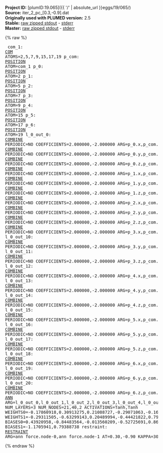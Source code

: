 **Project ID:** [plumID:19.065]({{ '/' | absolute_url }}eggs/19/065/)  
**Source:** iter_2_pc_[0.3,-0.9].dat  
**Originally used with PLUMED version:** 2.5  
**Stable:** [raw zipped stdout](iter_2_pc_[0.3,-0.9].dat.plumed.stdout.txt.zip) - [stderr](iter_2_pc_[0.3,-0.9].dat.plumed.stderr)  
**Master:** [raw zipped stdout](iter_2_pc_[0.3,-0.9].dat.plumed_master.stdout.txt.zip) - [stderr](iter_2_pc_[0.3,-0.9].dat.plumed_master.stderr)  

{% raw %}<pre>
com_1: <a href="https://plumed.github.io/doc-master/user-doc/html/_c_o_m.html">COM</a> ATOMS=2,5,7,9,15,17,19
p_com: <a href="https://plumed.github.io/doc-master/user-doc/html/_p_o_s_i_t_i_o_n.html">POSITION</a> ATOM=com_1
p_0: <a href="https://plumed.github.io/doc-master/user-doc/html/_p_o_s_i_t_i_o_n.html">POSITION</a> ATOM=2
p_1: <a href="https://plumed.github.io/doc-master/user-doc/html/_p_o_s_i_t_i_o_n.html">POSITION</a> ATOM=5
p_2: <a href="https://plumed.github.io/doc-master/user-doc/html/_p_o_s_i_t_i_o_n.html">POSITION</a> ATOM=7
p_3: <a href="https://plumed.github.io/doc-master/user-doc/html/_p_o_s_i_t_i_o_n.html">POSITION</a> ATOM=9
p_4: <a href="https://plumed.github.io/doc-master/user-doc/html/_p_o_s_i_t_i_o_n.html">POSITION</a> ATOM=15
p_5: <a href="https://plumed.github.io/doc-master/user-doc/html/_p_o_s_i_t_i_o_n.html">POSITION</a> ATOM=17
p_6: <a href="https://plumed.github.io/doc-master/user-doc/html/_p_o_s_i_t_i_o_n.html">POSITION</a> ATOM=19
l_0_out_0: <a href="https://plumed.github.io/doc-master/user-doc/html/_c_o_m_b_i_n_e.html">COMBINE</a> PERIODIC=NO COEFFICIENTS=2.000000,-2.000000 ARG=p_0.x,p_com.x
l_0_out_1: <a href="https://plumed.github.io/doc-master/user-doc/html/_c_o_m_b_i_n_e.html">COMBINE</a> PERIODIC=NO COEFFICIENTS=2.000000,-2.000000 ARG=p_0.y,p_com.y
l_0_out_2: <a href="https://plumed.github.io/doc-master/user-doc/html/_c_o_m_b_i_n_e.html">COMBINE</a> PERIODIC=NO COEFFICIENTS=2.000000,-2.000000 ARG=p_0.z,p_com.z
l_0_out_3: <a href="https://plumed.github.io/doc-master/user-doc/html/_c_o_m_b_i_n_e.html">COMBINE</a> PERIODIC=NO COEFFICIENTS=2.000000,-2.000000 ARG=p_1.x,p_com.x
l_0_out_4: <a href="https://plumed.github.io/doc-master/user-doc/html/_c_o_m_b_i_n_e.html">COMBINE</a> PERIODIC=NO COEFFICIENTS=2.000000,-2.000000 ARG=p_1.y,p_com.y
l_0_out_5: <a href="https://plumed.github.io/doc-master/user-doc/html/_c_o_m_b_i_n_e.html">COMBINE</a> PERIODIC=NO COEFFICIENTS=2.000000,-2.000000 ARG=p_1.z,p_com.z
l_0_out_6: <a href="https://plumed.github.io/doc-master/user-doc/html/_c_o_m_b_i_n_e.html">COMBINE</a> PERIODIC=NO COEFFICIENTS=2.000000,-2.000000 ARG=p_2.x,p_com.x
l_0_out_7: <a href="https://plumed.github.io/doc-master/user-doc/html/_c_o_m_b_i_n_e.html">COMBINE</a> PERIODIC=NO COEFFICIENTS=2.000000,-2.000000 ARG=p_2.y,p_com.y
l_0_out_8: <a href="https://plumed.github.io/doc-master/user-doc/html/_c_o_m_b_i_n_e.html">COMBINE</a> PERIODIC=NO COEFFICIENTS=2.000000,-2.000000 ARG=p_2.z,p_com.z
l_0_out_9: <a href="https://plumed.github.io/doc-master/user-doc/html/_c_o_m_b_i_n_e.html">COMBINE</a> PERIODIC=NO COEFFICIENTS=2.000000,-2.000000 ARG=p_3.x,p_com.x
l_0_out_10: <a href="https://plumed.github.io/doc-master/user-doc/html/_c_o_m_b_i_n_e.html">COMBINE</a> PERIODIC=NO COEFFICIENTS=2.000000,-2.000000 ARG=p_3.y,p_com.y
l_0_out_11: <a href="https://plumed.github.io/doc-master/user-doc/html/_c_o_m_b_i_n_e.html">COMBINE</a> PERIODIC=NO COEFFICIENTS=2.000000,-2.000000 ARG=p_3.z,p_com.z
l_0_out_12: <a href="https://plumed.github.io/doc-master/user-doc/html/_c_o_m_b_i_n_e.html">COMBINE</a> PERIODIC=NO COEFFICIENTS=2.000000,-2.000000 ARG=p_4.x,p_com.x
l_0_out_13: <a href="https://plumed.github.io/doc-master/user-doc/html/_c_o_m_b_i_n_e.html">COMBINE</a> PERIODIC=NO COEFFICIENTS=2.000000,-2.000000 ARG=p_4.y,p_com.y
l_0_out_14: <a href="https://plumed.github.io/doc-master/user-doc/html/_c_o_m_b_i_n_e.html">COMBINE</a> PERIODIC=NO COEFFICIENTS=2.000000,-2.000000 ARG=p_4.z,p_com.z
l_0_out_15: <a href="https://plumed.github.io/doc-master/user-doc/html/_c_o_m_b_i_n_e.html">COMBINE</a> PERIODIC=NO COEFFICIENTS=2.000000,-2.000000 ARG=p_5.x,p_com.x
l_0_out_16: <a href="https://plumed.github.io/doc-master/user-doc/html/_c_o_m_b_i_n_e.html">COMBINE</a> PERIODIC=NO COEFFICIENTS=2.000000,-2.000000 ARG=p_5.y,p_com.y
l_0_out_17: <a href="https://plumed.github.io/doc-master/user-doc/html/_c_o_m_b_i_n_e.html">COMBINE</a> PERIODIC=NO COEFFICIENTS=2.000000,-2.000000 ARG=p_5.z,p_com.z
l_0_out_18: <a href="https://plumed.github.io/doc-master/user-doc/html/_c_o_m_b_i_n_e.html">COMBINE</a> PERIODIC=NO COEFFICIENTS=2.000000,-2.000000 ARG=p_6.x,p_com.x
l_0_out_19: <a href="https://plumed.github.io/doc-master/user-doc/html/_c_o_m_b_i_n_e.html">COMBINE</a> PERIODIC=NO COEFFICIENTS=2.000000,-2.000000 ARG=p_6.y,p_com.y
l_0_out_20: <a href="https://plumed.github.io/doc-master/user-doc/html/_c_o_m_b_i_n_e.html">COMBINE</a> PERIODIC=NO COEFFICIENTS=2.000000,-2.000000 ARG=p_6.z,p_com.z
ann_force: <a href="https://plumed.github.io/doc-master/user-doc/html/_a_n_n.html">ANN</a> ARG=l_0_out_0,l_0_out_1,l_0_out_2,l_0_out_3,l_0_out_4,l_0_out_5,l_0_out_6,l_0_out_7,l_0_out_8,l_0_out_9,l_0_out_10,l_0_out_11,l_0_out_12,l_0_out_13,l_0_out_14,l_0_out_15,l_0_out_16,l_0_out_17,l_0_out_18,l_0_out_19,l_0_out_20 NUM_LAYERS=3 NUM_NODES=21,40,2 ACTIVATIONS=Tanh,Tanh  WEIGHTS0=-0.17860918,0.30913275,0.21088727,-0.29071063,-0.16660191,0.21546981,0.34300509,-0.19826667,-0.27216846,-0.10501303,-0.22426936,-0.21324743,-0.186946,-0.35777599,0.17678913,-0.015958494,0.1081759,0.30321121,-0.28784895,0.01275754,0.15771936,-0.47852725,0.33362752,0.0061361687,-0.48565885,0.23667473,-0.19352019,-0.18430112,-0.086111613,0.10264209,-0.030696806,0.0024353019,0.2915999,-0.12017199,0.23611459,0.012206811,0.3477273,-0.50285143,0.33515167,0.20141998,-0.29277238,0.2289193,-0.12913647,0.2847037,0.33383948,0.074541278,0.2064876,0.13524796,-0.072201058,0.19500794,0.12467165,-0.14209065,0.22202472,0.14995475,-0.025973633,-0.17335525,0.030580861,-0.1608472,-0.00032922765,0.26236141,0.23557086,-0.14710699,0.011605857,-0.26015931,0.058476556,-0.57503378,0.12595777,0.0050456556,-0.34235427,-0.26375878,-0.19639097,-0.36209145,-0.23935698,0.061354913,0.037084058,-0.24192338,0.037674252,-0.012407006,0.11362875,0.25977314,0.22420955,0.13115983,0.056027409,0.37885991,0.08094079,0.48151049,-0.44776663,-0.048357584,0.15432279,-0.28453293,0.26336628,0.12727216,0.13551266,-0.028020509,0.034642301,0.031878818,0.066000111,0.15439123,-0.42005438,0.0037027632,-0.53929269,0.57302874,-0.028693525,-0.11377529,0.32641685,-0.40729544,-0.024651436,-0.26912639,-0.37197044,-0.22039664,-0.096834376,0.29120615,-0.047333043,0.2663067,0.23154126,0.23617463,0.098342776,0.13310437,-0.016089745,-0.13872759,-0.26855356,0.056555565,0.070552655,-0.34377074,-0.31021202,-0.22366884,0.07459332,0.089067452,0.05361874,-0.064052626,-0.067452826,-0.1269044,-0.17564709,0.014734429,0.083401322,0.04073824,-0.21490967,-0.044768699,0.16471192,0.17965174,0.1049867,-0.22155274,0.02679343,0.29482782,0.15536727,0.12509245,0.1433249,-0.19777095,-0.29206896,0.12219837,-0.083234116,0.117147,0.28660366,0.16422462,-0.26989877,-0.16107944,-0.062788829,0.28664446,-0.29728031,0.13324463,0.15950279,0.1255994,0.01536446,-0.27029473,-0.10783691,-0.10780591,0.081119604,-0.025786581,0.023333985,-0.12438361,-0.36730364,0.22854275,-0.031063391,-0.34825277,-0.15372574,0.38757545,0.20264882,0.10665589,0.063836016,-0.12267089,-0.27772346,-0.095787093,-0.041619241,0.24014659,-0.22652155,0.2041419,-0.15916923,0.090784431,0.23249316,-0.068863258,-0.14341955,0.28965747,-0.17526391,-0.21365049,-0.32088682,-0.22399953,0.28068691,0.0071046748,-0.1761041,0.12918308,0.18268915,-0.11623862,-0.066655703,0.23701334,-0.019763403,0.082307436,0.097572252,-0.090953559,-0.04077661,-0.21661513,-0.36947581,0.0071099787,0.10584752,0.13665543,0.10543305,-0.081702411,0.13131438,-0.28198004,-0.25492755,0.1698238,-0.31080979,-0.16000815,0.36509654,0.27222902,-0.092919789,-0.093255967,-0.098104939,-0.24694112,-0.24530102,-0.037159178,-0.27148551,-0.082503557,0.20876449,0.065934844,0.08056578,0.12117986,-0.11743695,0.22125491,0.028421529,0.066673808,0.024042955,0.25485078,-0.29029658,0.19831486,-0.12697329,0.061725132,-0.075668633,0.089880332,0.065914765,0.010150349,-0.010904471,-0.044723704,-0.011886743,-0.30507728,0.091821983,0.0097490465,0.14736001,0.29572546,0.031613469,-0.1621518,-0.023952438,0.055085778,0.041133158,0.15155582,0.05849193,0.26406628,-0.25559324,-0.12314416,-0.30763939,-0.2213203,0.010175622,0.13928381,0.18677714,0.32809311,-0.22491907,-0.16201301,0.11621296,-0.12049532,-0.039196808,-0.11359183,-0.015380867,0.22621509,0.039302472,0.12084547,-0.095339157,-0.31381887,0.13588521,-0.31250015,0.11919454,-0.25662199,0.22087808,0.15985908,0.019076455,-0.12501813,-0.10576195,0.072598986,-0.16932084,0.25581655,0.13661799,0.20178612,0.21078633,-0.20157461,0.13748789,0.21830668,0.10409199,0.15694088,-0.12768504,-0.063697949,-0.074171491,-0.083448626,0.1015991,-0.2329368,-0.086988345,-0.19139194,0.0055590807,-0.20274343,0.067743346,0.18959957,0.011289592,-0.044528138,0.26207337,0.079708934,-0.15132409,0.051389977,0.12298465,-0.17949618,0.25090128,0.15508665,0.24876274,0.23410875,-0.12631679,-0.091131568,0.2191983,0.25462759,-0.0018301465,0.15097785,-0.26839522,0.059449539,0.21397834,0.25188991,-0.16224492,-0.25561827,0.19161074,0.090713397,0.078377731,-0.10933203,0.006197405,0.21851036,0.0078561241,0.1852065,0.13783871,0.30513141,-0.19590499,-0.2720629,-0.18590003,0.13631855,-0.22724201,0.16300653,0.27076069,-0.093623511,0.026985802,-0.26822647,-0.079587623,-0.14265096,-0.082503662,0.15385033,0.18604751,-0.039977718,-0.17833243,-0.090803757,-0.024804605,-0.0040564751,0.081719443,-0.12576191,-0.059129283,-0.21074162,0.19990069,0.24493575,0.028008634,0.1119376,-0.26211053,0.26369053,-0.25233704,0.051408213,0.3231082,-0.14203854,0.26973674,0.26900387,0.10854892,0.23596117,0.0019538724,0.20013279,-0.31908846,0.16919528,0.0044035604,0.26858222,-0.26837626,0.2453721,-0.17304844,0.23459435,-0.18401554,0.1036219,0.066334851,-0.14811528,-0.29894468,0.15389639,0.029838819,-0.090702996,-0.16133533,-0.045917142,0.0023703484,-0.2306558,0.12032441,0.075241461,0.21508004,-0.0033376017,0.050140347,-0.2783888,0.091348067,0.059443451,0.048238814,-0.22773333,0.14336064,0.32294863,0.095317692,-0.21199037,0.068230979,-0.03591371,-0.22607061,0.14520434,0.021784935,0.035659838,0.19706959,0.21267793,0.014513255,0.26393872,-0.059711087,-0.23434778,0.094354779,0.17331344,0.24450089,-0.025601167,0.074909523,0.016251454,-0.23803373,0.14107944,-0.12215269,0.1614798,0.11552718,0.04381229,0.19251615,-0.17356075,-0.25842288,0.17283374,0.034124423,-0.28349921,0.18779907,0.12602408,0.14700852,-0.056013636,-0.067493007,-0.015187498,-0.16009787,0.23776597,-0.098491065,0.077734664,-0.036640164,0.087275967,-0.18969107,-0.16868022,0.12566762,0.025985643,0.24247943,0.017104343,0.21006347,-0.19698867,-0.29447824,0.048354831,0.21895972,0.17820506,0.25754356,0.033184059,-0.10162428,0.32846579,-0.01744226,-0.2675547,0.16743031,-0.15713343,-0.34489557,0.091490917,-0.10291627,-0.16393617,-0.19815443,0.059825763,0.18939155,0.16972525,-0.078089975,-0.29857954,-0.39108139,0.41258478,0.60540187,-0.48627406,0.0024918397,0.27768704,-0.077748127,0.16482739,-0.027634734,-0.18291762,-0.074360624,0.1758966,-0.017200161,0.079720318,0.153135,-0.0011138808,0.05774007,0.29784644,-0.16638732,-0.23378283,0.0041128169,-0.12159393,0.073026866,0.13447435,-0.25388855,-0.096813872,-0.086977348,0.23209706,0.17811821,0.25599316,0.35861012,0.31083459,0.038715344,0.0020932306,0.050483536,-0.068735957,-0.23256521,0.009430836,0.11636566,0.41299251,0.31729555,0.21622266,-0.65751231,-0.48815265,-0.26639637,-0.43047082,0.026752258,-0.037572827,0.059741713,0.13578016,-0.29742926,0.038584847,-0.0060101524,-0.16485839,0.15192874,0.14105199,0.16115062,-0.25876036,-0.11858939,0.32712263,0.086637095,-0.10476471,0.57652831,-0.051943071,-0.0098809097,-0.38150889,0.26907387,0.20603125,-0.13272311,-0.17154546,-0.24946412,0.12419487,0.051505711,-0.22984751,0.29024819,-0.24416724,-0.13542959,0.16712029,-0.22930305,-0.0069747576,-0.19077078,0.12734711,0.12128356,-0.21597953,-0.25025463,-0.089993186,0.19286361,0.03377888,-0.2864615,0.066142976,0.23238423,0.43715867,-0.30597934,0.20423914,0.31314239,0.15422232,-0.055435367,-0.26878995,-0.0057244808,-0.035107169,0.21961974,-0.12449518,-0.009005188,-0.01780891,-0.021863256,-0.34920558,-0.14668271,0.32399485,-0.21445778,-0.44797432,0.24492791,0.020492608,0.6465444,0.46686289,-0.050632987,0.38264406,0.43045539,-0.033247497,0.23367876,0.19777505,0.18967499,0.11272451,0.16671732,-0.28261405,0.24944575,0.49513191,0.12241223,-0.53870463,-0.036813885,0.089312486,-0.30298522,0.04712756,-0.33316556,-0.30106109,0.035779122,-0.35228342,0.0822431,0.021651343,-0.15108547,-0.10757253,-0.044718195,0.21701014,-0.1442472,-0.098521546,-0.17650089,0.17816208,0.091352254,0.041728441,-0.016532389,-0.29711148,0.24125956,0.24283372,-0.063644968,-0.043161936,-0.19058913,-0.22916616,0.022936182,0.22462824,0.072331384,0.26127857,-0.10122242,0.23132405,-0.31385493,-0.30366886,0.039268948,-0.070581593,-0.40849397,-0.060775574,0.028833766,0.14368053,0.31578901,0.26697817,0.022267709,-0.018142104,0.1663651,-0.21600127,0.10446034,0.15594858,0.25029615,-0.037740584,-0.11769028,0.25656772,0.1317337,0.1744996,-0.16292195,0.18990497,0.062012937,0.24871439,0.16780841,0.26340577,-0.083334327,0.064485028,0.089654967,0.094247349,-0.11114464,0.09513624,0.11810751,0.010782387,0.2342501,0.00075678632,-0.22750661,-0.22704253,0.034240872,0.086814627,-0.24227799,0.037435651,0.15085149,-0.24637388,0.18081129,-0.0046638101,-0.23125005,-0.19260277,-0.06368576,-0.15014207,0.20175776,0.1110985,0.18204319,-0.046995215,0.068031721,-0.27078974,-0.31086829,0.057574395,-0.22666559,-0.19500013,0.17343047,0.043026399,0.073662087,0.010250223,-0.024259849,0.016816543,0.18822639,0.21084821,0.088724159,0.11504915,-0.21693528,-0.17859901,0.17180684,0.17576955,-0.29677653,0.18004356,-0.17696573,-0.026744682,-0.25428775,0.021964593,-0.18734676,0.0860705,-0.16312224,-0.22816107,0.12581499,-0.29279771,-0.030785035,0.20115881,0.26217803,-0.28306061,0.29394561,-0.061944779,-0.17929733,0.072405174,-0.054061189,0.11122017,-0.24095234,0.065203927,0.11681839,0.15674168,0.094566114,-0.20517637,0.18701315,-0.029778188,0.075077184,-0.15957367,0.14929296,-0.27898574,0.21504526,-0.11325133,0.043553554,-0.15310819,-0.14501256,0.26630077,-0.3054274,-0.15187678,-0.021803735,0.13236116,-0.019748172,-0.3289136,-0.014340674,0.25452521,-0.076140083,0.10930512,0.26389405,-0.27854216,-0.076680884,-0.066925749,-0.064952113,-0.33384237,0.26845065,-0.0037888594,-0.095721193,-0.29329449,0.26580516,0.068544798,-0.27167171,-0.087012708,-0.29753378,-0.15526916,0.061198715,-0.11145288,-0.13752666,0.22582929,-0.10271313,0.28013244,-0.20064832,0.11708958,0.16821733,-0.12636243,0.11406066,0.19018705,0.22118291,-0.023327824,-0.17880674,-0.073495984,0.1027859,-0.027500175,0.29374376,0.36427933,-0.066787407,-0.21052833,0.42071527,0.35385418,0.019244712,0.315431,-0.32004419,0.23665658,-0.15415876,-0.023598965,-0.072450422,0.055680167,-0.26740661,0.091525644,-0.3309578,-0.12343676,0.027636334,-0.55981159 WEIGHTS1=-0.29311505,-0.63299143,0.20489994,-0.44421822,0.79861921,-0.47873861,-0.031112662,0.24791686,-0.013692969,0.33853069,0.041819103,0.35756257,0.018772328,-0.44166499,-0.038299069,-0.14221008,0.13113327,-0.14812726,0.17977494,0.068790019,-0.097786494,0.10509882,-0.19342764,0.73982024,-0.00087716029,-1.1053665,0.56989342,0.30269989,0.16619965,0.71547544,0.29914069,0.096295469,0.25673246,-0.10419737,0.27451807,-0.27827036,0.047986012,0.29828763,-0.24905229,-0.26331005,0.4291628,0.68309182,0.14384508,0.15478241,-0.4733389,0.5240916,0.18552217,-0.24766055,0.52127361,0.13552819,-0.47002232,0.33490157,-0.051163252,0.031201988,-0.16416065,-0.27400643,-0.2264507,-0.038437173,0.30692157,0.11448169,-0.22635078,0.13901633,-0.155413,-0.62808031,-0.0095647471,0.73660111,-0.2811448,-0.20710643,-0.44560963,-0.56297523,-0.21913569,0.50897527,0.0018645246,-0.13621511,0.28715086,0.020200776,-0.32018289,0.28413752,-0.10133787,0.44289011  BIASES0=0.43920958,-0.84483564,-0.013560209,-0.52725691,0.86302829,0.69879866,0.03970369,-0.076082803,-0.32069385,-0.13709156,-0.12879059,-0.10344327,-0.007247753,0.29146525,0.022876356,0.016598267,-0.07529591,0.054521393,-0.017933125,-0.01360978,0.00051226967,-0.066968851,0.057740122,0.83518612,-0.034547955,-0.73903948,-0.60763747,-0.33195707,0.63134098,0.86568302,0.26776069,0.097988531,-0.21383063,0.071902506,-0.027934594,0.19204915,-0.13815016,-0.16918042,0.0061270539,-0.41221559 BIASES1=-1.1705941,0.79388738
restraint: <a href="https://plumed.github.io/doc-master/user-doc/html/_r_e_s_t_r_a_i_n_t.html">RESTRAINT</a> ARG=ann_force.node-0,ann_force.node-1 AT=0.30,-0.90 KAPPA=3000,3000
</pre>{% endraw %}
